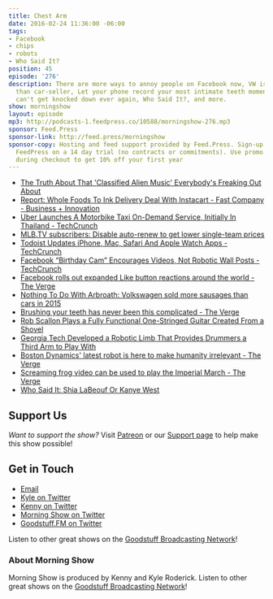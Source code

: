 ```yaml
---
title: Chest Arm
date: 2016-02-24 11:36:00 -06:00
tags:
- Facebook
- chips
- robots
- Who Said It?
position: 45
episode: '276'
description: There are more ways to annoy people on Facebook now, VW is a better sausage-seller
  than car-seller, Let your phone record your most intimate teeth moments, Robots
  can't get knocked down ever again, Who Said It?, and more.
show: morningshow
layout: episode
mp3: http://podcasts-1.feedpress.co/10588/morningshow-276.mp3
sponsor: Feed.Press
sponsor-link: http://feed.press/morningshow
sponsor-copy: Hosting and feed support provided by Feed.Press. Sign-up today and try
  FeedPress on a 14 day trial (no contracts or commitments). Use promo code `morningshow`
  during checkout to get 10% off your first year
---
```


* [The Truth About That 'Classified Alien Music' Everybody's Freaking Out About](http://gizmodo.com/this-classified-alien-music-the-internet-is-freaking-ou-1760628645)
* [Report: Whole Foods To Ink Delivery Deal With Instacart - Fast Company - Business + Innovation](http://www.fastcompany.com/3057078/most-innovative-companies/report-whole-foods-to-ink-delivery-deal-with-instacart?partner=rss&utm_source=feedburner&utm_medium=feed&utm_campaign=Feed%3A+fastcompany%2Fheadlines+%28Fast+Company%29)
* [Uber Launches A Motorbike Taxi On-Demand Service, Initially In Thailand - TechCrunch](http://techcrunch.com/2016/02/23/uber-launches-a-motorbike-taxi-on-demand-service-initially-in-thailand/?ncid=rss&utm_source=feedburner&utm_medium=feed&utm_campaign=Feed%3A+Techcrunch+%28TechCrunch%29)
* [MLB.TV subscribers: Disable auto-renew to get lower single-team prices](http://www.techhive.com/article/3036145/streaming-services/mlbtv-subscribers-disable-auto-renew-to-get-lower-single-team-prices.html#tk.rss_all)
* [Todoist Updates iPhone, Mac, Safari And Apple Watch Apps - TechCrunch](http://techcrunch.com/2016/02/24/todoist-updates-iphone-mac-safari-and-apple-watch-apps/?ncid=rss&utm_source=feedburner&utm_medium=feed&utm_campaign=Feed%3A+Techcrunch+%28TechCrunch%29)
* [Facebook “Birthday Cam” Encourages Videos, Not Robotic Wall Posts - TechCrunch](http://techcrunch.com/2016/02/22/insert-generic-birthday-message/?ncid=rss&utm_source=feedburner&utm_medium=feed&utm_campaign=Feed%3A+Techcrunch+%28TechCrunch%29)
* [Facebook rolls out expanded Like button reactions around the world - The Verge](http://www.theverge.com/2016/2/24/11094374/facebook-reactions-like-button)
* [Nothing To Do With Arbroath: Volkswagen sold more sausages than cars in 2015](http://arbroath.blogspot.com/2016/02/volkswagen-sold-more-sausages-than-cars.html)
* [Brushing your teeth has never been this complicated - The Verge](http://www.theverge.com/2016/2/22/11095502/oral-b-genius-toothbrush-smartphone-app-mirror-mount)
* [Rob Scallon Plays a Fully Functional One-Stringed Guitar Created From a Shovel](http://laughingsquid.com/rob-scallon-plays-a-fully-functional-one-stringed-guitar-created-from-a-shovel/)
* [Georgia Tech Developed a Robotic Limb That Provides Drummers a Third Arm to Play With](http://laughingsquid.com/georgia-tech-developed-a-robotic-limb-that-provides-drummers-a-third-arm-to-play-with/)
* [Boston Dynamics' latest robot is here to make humanity irrelevant - The Verge](http://www.theverge.com/2016/2/23/11103684/boston-dynamics-atlas-video-kicking)
* [Screaming frog video can be used to play the Imperial March - The Verge](http://www.theverge.com/2016/2/23/11101828/frog-youtube-imperial-march)
* [Who Said It: Shia LaBeouf Or Kanye West](http://www.buzzfeed.com/vikky/who-said-it-shia-labeouf-or-kanye-west-y65c#.xsqGNR9q8Y)

## Support Us
*Want to support the show?* Visit [Patreon](http://patreon.com/morningshow) or our [Support page](http://goodstuff.fm/support) to help make this show possible!

## Get in Touch
* [Email](mailto:kyle@goodstuff.fm)
* [Kyle on Twitter](http://twitter.com/dogburps)
* [Kenny on Twitter](http://twitter.com/pizzarobotics)
* [Morning Show on Twitter](http://twitter.com/morningshowam)
* [Goodstuff.FM on Twitter](http://twitter.com/goodstufffm)

Listen to other great shows on the [Goodstuff Broadcasting Network](http://goodstuff.fm/shows)!

### About Morning Show
Morning Show is produced by Kenny and Kyle Roderick. Listen to other great shows on the [Goodstuff Broadcasting Network](http://goodstuff.fm/)!
